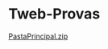 # Tweb-Provas
[PastaPrincipal.zip](https://github.com/user-attachments/files/22712599/PastaPrincipal.zip)
